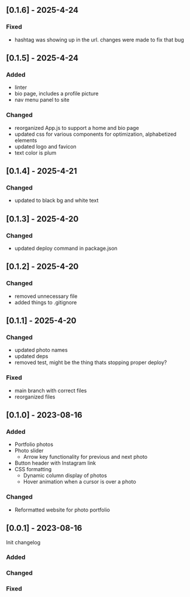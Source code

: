 ## [0.1.6] - 2025-4-24

### Fixed

- hashtag was showing up in the url. changes were made to fix that bug

## [0.1.5] - 2025-4-24

### Added

- linter
- bio page, includes a profile picture
- nav menu panel to site

### Changed

- reorganized App.js to support a home and bio page
- updated css for various components for optimization, alphabetized elements
- updated logo and favicon
- text color is plum

## [0.1.4] - 2025-4-21

### Changed

- updated to black bg and white text

## [0.1.3] - 2025-4-20

### Changed

- updated deploy command in package.json

## [0.1.2] - 2025-4-20

### Changed

- removed unnecessary file
- added things to .gitignore

## [0.1.1] - 2025-4-20

### Changed

- updated photo names
- updated deps
- removed test, might be the thing thats stopping proper deploy?

### Fixed

- main branch with correct files
- reorganized files

## [0.1.0] - 2023-08-16

### Added

- Portfolio photos
- Photo slider
  - Arrow key functionality for previous and next photo
- Button header with Instagram link
- CSS formatting
  - Dynamic column display of photos
  - Hover animation when a cursor is over a photo

### Changed

- Reformatted website for photo portfolio

## [0.0.1] - 2023-08-16

Init changelog

### Added

### Changed

### Fixed
